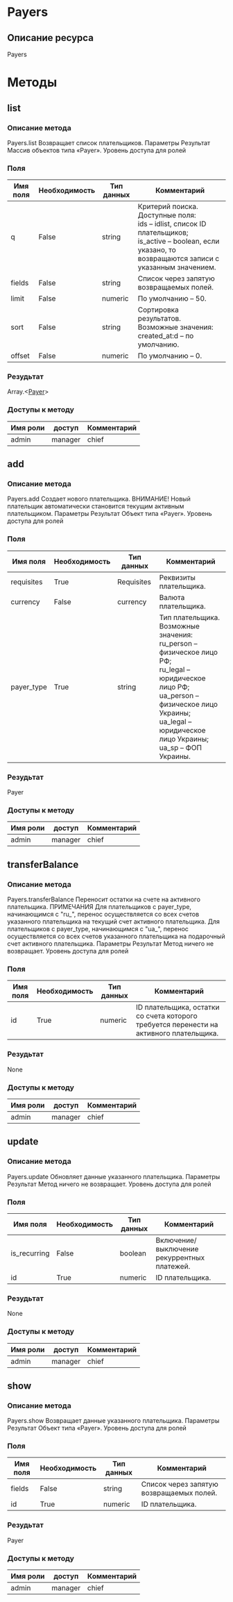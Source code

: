 
# Payers

## Описание ресурса
Payers

# Методы

## list

### Описание метода
Payers.list
Возвращает список плательщиков.
Параметры
Результат
Массив объектов типа «Payer».
Уровень доступа для ролей


### Поля

| Имя поля | Необходимость | Тип данных | Комментарий |
|---|---|---|---|
|q|False|string|Критерий поиска.<br/>Доступные поля:<br/>ids – idlist, список ID плательщиков;<br/>is_active – boolean, если указано, то возвращаются записи с указанным значением.<br/>|
|fields|False|string|Список через запятую возвращаемых полей.<br/>|
|limit|False|numeric|По умолчанию – 50.<br/>|
|sort|False|string|Сортировка результатов.<br/>Возможные значения:<br/>created_at:d – по умолчанию.<br/>|
|offset|False|numeric|По умолчанию – 0.<br/>|

### Резудьтат
Array.<[Payer](/docs/types/Payer.md)>
### Доступы к методу

| Имя роли | доступ | Комментарий |
|---|---|---|
|admin|manager|chief|chief_partner|operator|admin_partner
## add

### Описание метода
Payers.add
Создает нового плательщика.
ВНИМАНИЕ!
Новый плательщик автоматически становится текущим активным плательщиком.
Параметры
Результат
Объект типа «Payer».
Уровень доступа для ролей


### Поля

| Имя поля | Необходимость | Тип данных | Комментарий |
|---|---|---|---|
|requisites|True|Requisites|Реквизиты плательщика.<br/>|
|currency|False|currency|Валюта плательщика.<br/>|
|payer_type|True|string|Тип плательщика.<br/>Возможные значения:<br/>ru_person – физическое лицо РФ;<br/>ru_legal – юридическое лицо РФ;<br/>ua_person – физическое лицо Украины;<br/>ua_legal – юридическое лицо Украины;<br/>ua_sp – ФОП Украины.<br/>|

### Резудьтат
Payer
### Доступы к методу

| Имя роли | доступ | Комментарий |
|---|---|---|
|admin|manager|chief|chief_partner|operator|admin_partner
## transferBalance

### Описание метода
Payers.transferBalance
Переносит остатки на счете на активного плательщика.
ПРИМЕЧАНИЯ
Для плательщиков с payer_type, начинающимся с "ru_", перенос осуществляется со всех счетов указанного плательщика на текущий счет активного плательщика.
Для плательщиков с payer_type, начинающимся с "ua_", перенос осуществляется со всех счетов указанного плательщика на подарочный счет активного плательщика.
Параметры
Результат
Метод ничего не возвращает.
Уровень доступа для ролей


### Поля

| Имя поля | Необходимость | Тип данных | Комментарий |
|---|---|---|---|
|id|True|numeric|ID плательщика, остатки со счета которого требуется перенести на активного плательщика.<br/>|

### Резудьтат
None
### Доступы к методу

| Имя роли | доступ | Комментарий |
|---|---|---|
|admin|manager|chief|chief_partner|operator|admin_partner
## update

### Описание метода
Payers.update
Обновляет данные указанного плательщика.
Параметры
Результат
Метод ничего не возвращает.
Уровень доступа для ролей


### Поля

| Имя поля | Необходимость | Тип данных | Комментарий |
|---|---|---|---|
|is_recurring|False|boolean|Включение/выключение рекуррентных платежей.<br/>|
|id|True|numeric|ID плательщика.<br/>|

### Резудьтат
None
### Доступы к методу

| Имя роли | доступ | Комментарий |
|---|---|---|
|admin|manager|chief|chief_partner|operator|admin_partner
## show

### Описание метода
Payers.show
Возвращает данные указанного плательщика.
Параметры
Результат
Объект типа «Payer».
Уровень доступа для ролей


### Поля

| Имя поля | Необходимость | Тип данных | Комментарий |
|---|---|---|---|
|fields|False|string|Список через запятую возвращаемых полей.<br/>|
|id|True|numeric|ID плательщика.<br/>|

### Резудьтат
Payer
### Доступы к методу

| Имя роли | доступ | Комментарий |
|---|---|---|
|admin|manager|chief|chief_partner|operator|admin_partner